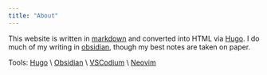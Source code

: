 ```yaml
---
title: "About"
---
```


This website is written in [markdown][md] and converted into HTML via [Hugo][hugo]. I do much of my writing in [obsidian][obsidian], though my best notes are taken on paper.

Tools: [Hugo][hugo] \ [Obsidian][obsidian] \ [VSCodium][vscode] \ [Neovim][nvim]

[hugo]:https://gohugo.io
[md]:https://www.markdownguide.org/
[obsidian]:https://obsidian.md
[nvim]:https://neovim.io
[vscode]:https://code.visualstudio.com/